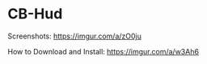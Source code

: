 # CB-Hud
Screenshots: https://imgur.com/a/zO0ju

How to Download and Install: https://imgur.com/a/w3Ah6
